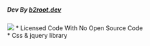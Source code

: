 # <h5>Dev By <a href="https://instagram.com/b2root.vfx">b2root.dev</a></h5>
<img src="https://cdn.jsdelivr.net/gh/mvrec/b2root.dev.mvr@master/img/credits/mvr_b2root.dev.png" style="max-width: 170px !important;"/>
* Licensed Code With No Open Source Code<br/>
* Css & jquery library
